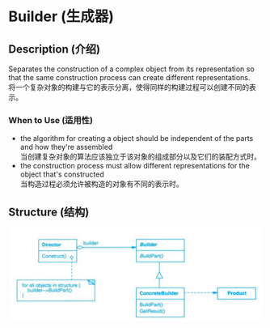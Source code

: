 # Builder (生成器)

## Description (介绍)

Separates the construction of a complex object from its representation so that the same construction process can create different representations.   
将一个复杂对象的构建与它的表示分离，使得同样的构建过程可以创建不同的表示。

### When to Use (适用性)

- the algorithm for creating a object should be independent of the parts and how they're assembled  
当创建复杂对象的算法应该独立于该对象的组成部分以及它们的装配方式时。
- the construction process must allow different representations for the object that's constructed  
当构造过程必须允许被构造的对象有不同的表示时。

## Structure (结构)
![Builder Structure](structure.png)
